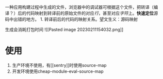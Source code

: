 一种应用构建过程中生成的文件，浏览器中的调试器可根据这个文件，把转译（编译？）后的代码映射到转译前的原始文件的对应*行*，甚至对应*字符*上。**快速定位**源码中出错的地方。
	1. 转译前后的代码的映射关系。望文生义：源码映射

生成会消耗打包时间
![[Pasted image 20230211154032.png]]

# 使用
1. 生产环境不使用，有[[sentry]]时使用source-map
2. 开发环境使用cheap-module-eval-source-map 